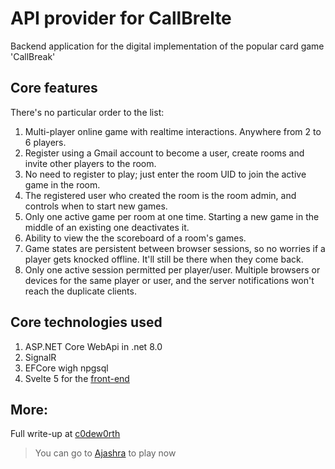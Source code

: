 # API provider for CallBrelte

Backend application for the digital implementation of the popular card game 'CallBreak'

## Core features

There's no particular order to the list:

1. Multi-player online game with realtime interactions. Anywhere from 2 to 6 players.
2. Register using a Gmail account to become a user, create rooms and invite other players to the room.
3. No need to register to play; just enter the room UID to join the active game in the room.
4. The registered user who created the room is the room admin, and controls when to start new games.
5. Only one active game per room at one time. Starting a new game in the middle of an existing one deactivates it.
6. Ability to view the the scoreboard of a room's games.
7. Game states are persistent between browser sessions, so no worries if a player gets knocked offline. It'll still be there when they come back.
8. Only one active session permitted per player/user. Multiple browsers or devices for the same player or user, and the server notifications won't reach the duplicate clients.

## Core technologies used

1. ASP.NET Core WebApi in .net 8.0
2. SignalR
3. EFCore wigh npgsql
4. Svelte 5 for the [front-end](https://github.com/globalpolicy/CallBreakFrontEnd)

## More:

Full write-up at [c0dew0rth](https://c0dew0rth.blogspot.com/2024/12/callbreak-online-card-game.html)
> You can go to [Ajashra](https://callbreak.ajashra.com) to play now
